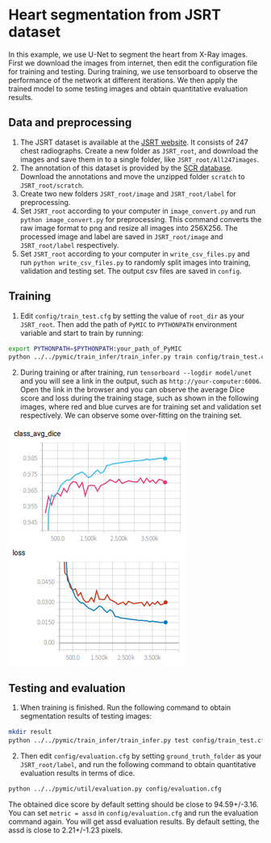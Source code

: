 # Heart segmentation from JSRT dataset

In this example, we use U-Net to segment the heart from X-Ray images. First we download the images from internet, then edit the configuration file for training and testing. During training, we use tensorboard to observe the performance of the network at different iterations. We then apply the trained model to some testing images and obtain quantitative evaluation results.

## Data and preprocessing
1. The JSRT dataset is available at the [JSRT website][jsrt_link]. It consists of 247 chest radiographs. Create a new folder as `JSRT_root`, and download the images and save them in to a single folder, like `JSRT_root/All247images`. 
2. The annotation of this dataset is provided by the [SCR database][scr_link]. Download the annotations and move the unzipped folder `scratch` to `JSRT_root/scratch`.
3. Create two new folders  `JSRT_root/image` and `JSRT_root/label` for preprocessing.
4. Set `JSRT_root` according to your computer in `image_convert.py` and run `python image_convert.py` for preprocessing. This command converts the raw image format to png and resize all images into 256X256. The processed image and label are saved in `JSRT_root/image` and `JSRT_root/label` respectively.
5. Set `JSRT_root` according to your computer in `write_csv_files.py` and run `python write_csv_files.py` to randomly split images into training, validation and testing set. The output csv files are saved in `config`.

[jsrt_link]:http://db.jsrt.or.jp/eng.php
[scr_link]:https://www.isi.uu.nl/Research/Databases/SCR/ 

## Training
1. Edit `config/train_test.cfg` by setting the value of `root_dir` as your `JSRT_root`. Then add the path of `PyMIC` to `PYTHONPATH` environment variable and start to train by running:
 
```bash
export PYTHONPATH=$PYTHONPATH:your_path_of_PyMIC
python ../../pymic/train_infer/train_infer.py train config/train_test.cfg
```

2. During training or after training, run `tensorboard --logdir model/unet` and you will see a link in the output, such as `http://your-computer:6006`. Open the link in the browser and you can observe the average Dice score and loss during the training stage, such as shown in the following images, where red and blue curves are for training set and validation set respectively. We can observe some over-fitting on the training set. 

![avg_dice](./jsrt_avg_dice.png)
![avg_loss](./jsrt_avg_loss.png)

## Testing and evaluation
1. When training is finished. Run the following command to obtain segmentation results of testing images:

```bash
mkdir result
python ../../pymic/train_infer/train_infer.py test config/train_test.cfg
```

2. Then edit `config/evaluation.cfg` by setting `ground_truth_folder` as your `JSRT_root/label`, and run the following command to obtain quantitative evaluation results in terms of dice. 

```bash
python ../../pymic/util/evaluation.py config/evaluation.cfg
```

The obtained dice score by default setting should be close to 94.59+/-3.16. You can set `metric = assd` in `config/evaluation.cfg` and run the evaluation command again. You will get assd evaluation results. By default setting, the assd is close to 2.21+/-1.23 pixels.


